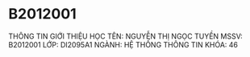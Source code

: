 # B2012001
THÔNG TIN GIỚI THIỆU
HỌC TÊN: NGUYỄN THỊ NGỌC TUYỀN
MSSV: B2012001
LỚP: DI2095A1
NGÀNH: HỆ THỐNG THÔNG TIN
KHÓA: 46
